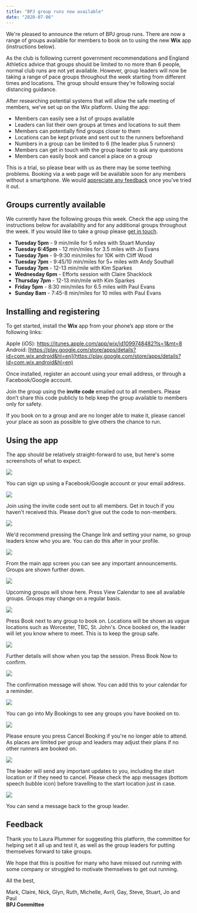 ```yaml
---
title: "BPJ group runs now available"
date: "2020-07-06"
---
```


We're pleased to announce the return of BPJ group runs. There are now a range of groups available for members to book on to using the new **Wix** app (instructions below).

As the club is following current government recommendations and England Athletics advice that groups should be limited to no more than 6 people, normal club runs are not yet available. However, group leaders will now be taking a range of pace groups throughout the week starting from different times and locations. The group should ensure they're following social distancing guidance.

After researching potential systems that will allow the safe meeting of members, we’ve set up on the Wix platform. Using the app:

- Members can easily see a list of groups available
- Leaders can list their own groups at times and locations to suit them
- Members can potentially find groups closer to them
- Locations can be kept private and sent out to the runners beforehand
- Numbers in a group can be limited to 6 (the leader plus 5 runners)
- Members can get in touch with the group leader to ask any questions
- Members can easily book and cancel a place on a group

This is a trial, so please bear with us as there may be some teething problems. Booking via a web page will be available soon for any members without a smartphone. We would [appreciate any feedback](mailto:webmaster@bpj.org.uk) once you’ve tried it out.

## Groups currently available

We currently have the following groups this week. Check the app using the instructions below for availability and for any additional groups throughout the week. If you would like to take a group please [get in touch](mailto:webmaster@bpj.org.uk).

- **Tuesday 5pm** - 9 min/mile for 5 miles with Stuart Munday
- **Tuesday 6:45pm** - 12 min/miles for 3.5 miles with Jo Evans
- **Tuesday 7pm** - 9-9:30 min/miles for 10K with Cliff Wood
- **Tuesday 7pm** - 9:45/10 min/miles for 5+ miles with Andy Southall
- **Tuesday 7pm** - 12-13 min/mile with Kim Sparkes
- **Wednesday 6pm** - Efforts session with Claire Shacklock
- **Thursday 7pm** - 12-13 min/mile with Kim Sparkes
- **Friday 5pm** - 8:30 min/miles for 6.5 miles with Paul Evans
- **Sunday 8am** - 7:45-8 min/miles for 10 miles with Paul Evans

## Installing and registering

To get started, install the **Wix** app from your phone’s app store or the following links:

Apple (iOS): [https://itunes.apple.com/app/wix/id1099748482?ls=1&mt=8  
](https://itunes.apple.com/app/wix/id1099748482?ls=1&mt=8)Android: [https://play.google.com/store/apps/details?id=com.wix.android&hl=en](https://play.google.com/store/apps/details?id=com.wix.android&hl=en)

Once installed, register an account using your email address, or through a Facebook/Google account.

Join the group using the **invite code** emailed out to all members. Please don’t share this code publicly to help keep the group available to members only for safety.

If you book on to a group and are no longer able to make it, please cancel your place as soon as possible to give others the chance to run.

## Using the app

The app should be relatively straight-forward to use, but here's some screenshots of what to expect.

![](https://bpj.org.uk/wp-content/uploads/2020/07/Screenshot_20200703-202618_Wix.jpg)

You can sign up using a Facebook/Google account or your email address.

![](https://bpj.org.uk/wp-content/uploads/2020/07/Screenshot_20200703-202726_Wix.jpg)

Join using the invite code sent out to all members. Get in touch if you haven't received this. Please don't give out the code to non-members.

![](https://bpj.org.uk/wp-content/uploads/2020/07/Screenshot_20200703-201045_Wix.jpg)

We'd recommend pressing the Change link and setting your name, so group leaders know who you are. You can do this after in your profile.

![](https://bpj.org.uk/wp-content/uploads/2020/07/Screenshot_20200703-201326_Wix.jpg)

From the main app screen you can see any important announcements. Groups are shown further down.

![](https://bpj.org.uk/wp-content/uploads/2020/07/Screenshot_20200703-201339_Wix.jpg)

Upcoming groups will show here. Press View Calendar to see all available groups. Groups may change on a regular basis.

![](https://bpj.org.uk/wp-content/uploads/2020/07/Screenshot_20200703-201430_Wix.jpg)

Press Book next to any group to book on. Locations will be shown as vague locations such as Worcester, TBC, St. John's. Once booked on, the leader will let you know where to meet. This is to keep the group safe.

![](https://bpj.org.uk/wp-content/uploads/2020/07/Screenshot_20200703-201514_Wix.jpg)

Further details will show when you tap the session. Press Book Now to confirm.

![](https://bpj.org.uk/wp-content/uploads/2020/07/Screenshot_20200703-201555_Wix.jpg)

The confirmation message will show. You can add this to your calendar for a reminder.

![](https://bpj.org.uk/wp-content/uploads/2020/07/Screenshot_20200703-201612_Wix.jpg)

You can go into My Bookings to see any groups you have booked on to.

![](https://bpj.org.uk/wp-content/uploads/2020/07/Screenshot_20200703-201622_Wix.jpg)

Please ensure you press Cancel Booking if you're no longer able to attend. As places are limited per group and leaders may adjust their plans if no other runners are booked on.

![](https://bpj.org.uk/wp-content/uploads/2020/07/Screenshot_20200703-202341_Wix.jpg)

The leader will send any important updates to you, including the start location or if they need to cancel. Please check the app messages (bottom speech bubble icon) before travelling to the start location just in case.

![](https://bpj.org.uk/wp-content/uploads/2020/07/Screenshot_20200703-202415_Wix.jpg)

You can send a message back to the group leader.

## Feedback

Thank you to Laura Plummer for suggesting this platform, the committee for helping set it all up and test it, as well as the group leaders for putting themselves forward to take groups.

We hope that this is positive for many who have missed out running with some company or struggled to motivate themselves to get out running.

All the best,

Mark, Claire, Nick, Glyn, Ruth, Michelle, Avril, Gay, Steve, Stuart, Jo and Paul  
**BPJ Committee**
